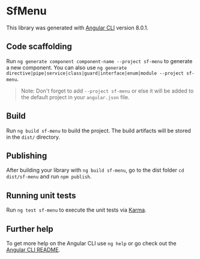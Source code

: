 # SfMenu

This library was generated with [Angular CLI](https://github.com/angular/angular-cli) version 8.0.1.

## Code scaffolding

Run `ng generate component component-name --project sf-menu` to generate a new component. You can also use `ng generate directive|pipe|service|class|guard|interface|enum|module --project sf-menu`.
> Note: Don't forget to add `--project sf-menu` or else it will be added to the default project in your `angular.json` file. 

## Build

Run `ng build sf-menu` to build the project. The build artifacts will be stored in the `dist/` directory.

## Publishing

After building your library with `ng build sf-menu`, go to the dist folder `cd dist/sf-menu` and run `npm publish`.

## Running unit tests

Run `ng test sf-menu` to execute the unit tests via [Karma](https://karma-runner.github.io).

## Further help

To get more help on the Angular CLI use `ng help` or go check out the [Angular CLI README](https://github.com/angular/angular-cli/blob/master/README.md).

